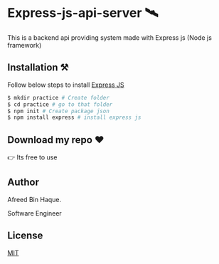 # Express-js-api-server 🛰

This is a backend api providing system made with Express js (Node js framework)

## Installation ⚒

Follow below steps to install [Express JS](https://expressjs.com/)

```bash
$ mkdir practice # Create folder 
$ cd practice # go to that folder
$ npm init # Create package json
$ npm install express # install express js
```

## Download my repo ♥
👉 Its free to use

## Author
Afreed Bin Haque.

Software Engineer

## License
[MIT](https://choosealicense.com/licenses/mit/)
